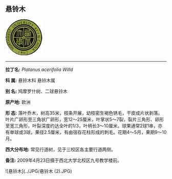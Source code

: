 ## 悬铃木

![西北大学校园网络植物志](../JPG/nwu.gif)

---

**拉丁名:**  _Platanus acerifolia Willd_

**科 属:** 悬铃木科 悬铃木属

**别 名:** 鸠摩罗什树、二球悬铃木

**原产地:** 欧洲

**形  态:** 落叶乔木，树高35米，枝条开展，幼枝密生褐色锈毛，干皮成片状剥落。叶片广卵形至三角状广卵形，宽12～25厘米，叶掌状5～7裂，裂片三角形、卵形至宽三角形，叶裂深度约达全叶的1/3，叶柄长3～10厘米。球果通常2球1串，亦有单球或3球，果径2.5厘米，有由宿存花柱形成的刺毛。花期4～5月，果期9～10月。

**西大分布地:** 常见行道树，见于三校区各主要行道两侧。

**备注:** 2009年4月23日摄于西北大学北校区九号教学楼前。

![悬铃木](../JPG/悬铃木 (2).JPG) 

